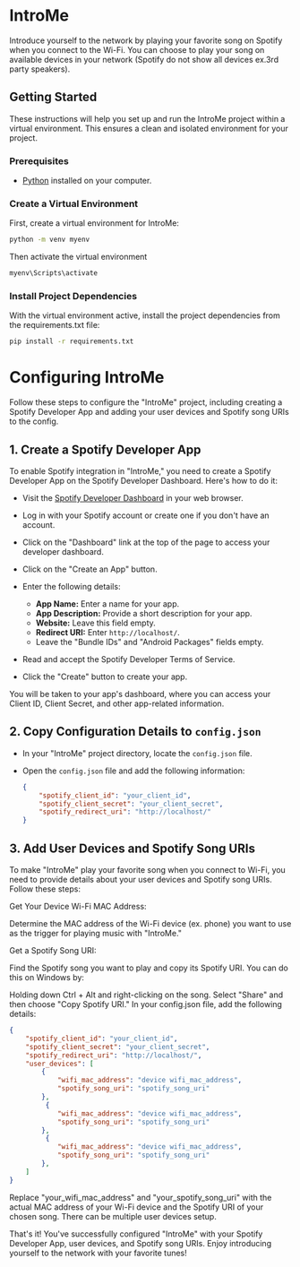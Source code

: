 # IntroMe

Introduce yourself to the network by playing your favorite song on Spotify when you connect to the Wi-Fi.
You can choose to play your song on available devices in your network (Spotify do not show all devices ex.3rd party speakers).

## Getting Started

These instructions will help you set up and run the IntroMe project within a virtual environment. This ensures a clean and isolated environment for your project.

### Prerequisites

- [Python](https://www.python.org/downloads/) installed on your computer.

### Create a Virtual Environment

First, create a virtual environment for IntroMe:

```bash
python -m venv myenv
```
Then activate the virtual environment

```bash
myenv\Scripts\activate
```
### Install Project Dependencies

With the virtual environment active, install the project dependencies from the requirements.txt file:

```bash
pip install -r requirements.txt
```

# Configuring IntroMe

Follow these steps to configure the "IntroMe" project, including creating a Spotify Developer App and adding your user devices and Spotify song URIs to the config.

## 1. Create a Spotify Developer App

To enable Spotify integration in "IntroMe," you need to create a Spotify Developer App on the Spotify Developer Dashboard. Here's how to do it:

- Visit the [Spotify Developer Dashboard](https://developer.spotify.com/dashboard) in your web browser.

- Log in with your Spotify account or create one if you don't have an account.

- Click on the "Dashboard" link at the top of the page to access your developer dashboard.

- Click on the "Create an App" button.

- Enter the following details:
  - **App Name:** Enter a name for your app.
  - **App Description:** Provide a short description for your app.
  - **Website:** Leave this field empty.
  - **Redirect URI:** Enter `http://localhost/`.
  - Leave the "Bundle IDs" and "Android Packages" fields empty.

- Read and accept the Spotify Developer Terms of Service.

- Click the "Create" button to create your app.

You will be taken to your app's dashboard, where you can access your Client ID, Client Secret, and other app-related information.

## 2. Copy Configuration Details to `config.json`

- In your "IntroMe" project directory, locate the `config.json` file.

- Open the `config.json` file and add the following information:
  ```json
  {
      "spotify_client_id": "your_client_id",
      "spotify_client_secret": "your_client_secret",
      "spotify_redirect_uri": "http://localhost/"
  }

## 3. Add User Devices and Spotify Song URIs
To make "IntroMe" play your favorite song when you connect to Wi-Fi, you need to provide details about your user devices and Spotify song URIs. Follow these steps:

Get Your Device Wi-Fi MAC Address:

Determine the MAC address of the Wi-Fi device (ex. phone) you want to use as the trigger for playing music with "IntroMe."

Get a Spotify Song URI:

Find the Spotify song you want to play and copy its Spotify URI. You can do this on Windows by:

Holding down Ctrl + Alt and right-clicking on the song.
Select "Share" and then choose "Copy Spotify URI."
In your config.json file, add the following details:

```json
{
    "spotify_client_id": "your_client_id",
    "spotify_client_secret": "your_client_secret",
    "spotify_redirect_uri": "http://localhost/",
    "user_devices": [
        {
            "wifi_mac_address": "device wifi_mac_address",
            "spotify_song_uri": "spotify_song_uri"
        },
         {
            "wifi_mac_address": "device wifi_mac_address",
            "spotify_song_uri": "spotify_song_uri"
        },
         {
            "wifi_mac_address": "device wifi_mac_address",
            "spotify_song_uri": "spotify_song_uri"
        },
    ]
}
```
Replace "your_wifi_mac_address" and "your_spotify_song_uri" with the actual MAC address of your Wi-Fi device and the Spotify URI of your chosen song. There can be multiple user devices setup.

That's it! You've successfully configured "IntroMe" with your Spotify Developer App, user devices, and Spotify song URIs. Enjoy introducing yourself to the network with your favorite tunes!
